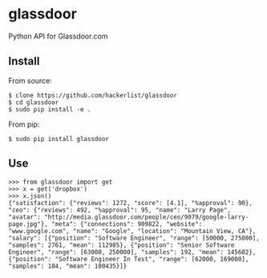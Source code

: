glassdoor
=========

Python API for Glassdoor.com

## Install

From source:
   
    $ clone https://github.com/hackerlist/glassdoor
    $ cd glassdoor
    $ sudo pip install -e .

From pip:

    $ sudo pip install glassdoor

## Use

    >>> from glassdoor import get
    >>> x = get('dropbox')
    >>> x.json()
    {"satisfaction": {"reviews": 1272, "score": [4.1], "%approval": 90}, "ceo": {"reviews": 492, "%approval": 95, "name": "Larry Page", "avatar": "http://media.glassdoor.com/people/ceo/9079/google-larry-page.jpg"}, "meta": {"connections": 909822, "website": "www.google.com", "name": "Google", "location": "Mountain View, CA"}, "salary": [{"position": "Software Engineer", "range": [50000, 275000], "samples": 2761, "mean": 112985}, {"position": "Senior Software Engineer", "range": [63000, 250000], "samples": 192, "mean": 145682}, {"position": "Software Engineer In Test", "range": [62000, 169000], "samples": 184, "mean": 100435}]}   
